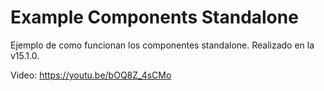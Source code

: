 # Example Components Standalone

Ejemplo de como funcionan los componentes standalone. Realizado en la v15.1.0.

Video: https://youtu.be/bOQ8Z_4sCMo
